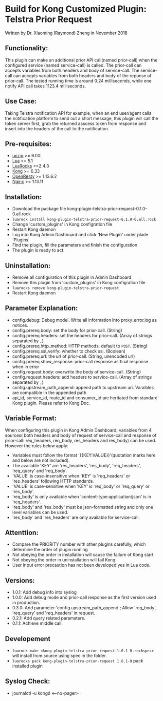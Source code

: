 # Build for Kong Customized Plugin: Telstra Prior Request
Written by Dr. Xiaoming (Raymond) Zheng in November 2018

## Functionality:
This plugin can make an additional prior API call(named prior-call) when the configured service (named service-call) is called.
The prior-call can accepts variables from both headers and body of service-call.
The service-call can accepts variables from both headers and body of the reponse of prior-call.
The tested running time is around 0.24 milliseconds, while one notify API call takes 1123.4 milliseconds.

## Use Case:
Taking Telstra notification API for example, when an end user/agent calls the notification platform to send out a short message, this plugin will call the token server first, grab the returned asscess token from response and insert into the headers of the call to the notification. 

## Pre-requisites:
- [unzip](https://linuxhint.com/centos_unzip/) >= 6.00
- [Lua](https://www.lua.org/) >= 5.1
- [LuaRocks](https://luarocks.org/) >=2.4.3
- [Kong](https://konghq.com/) >= 0.33
- [OpenResty](https://openresty.org/) >= 1.13.6.2
- [Nginx](https://nginx.org/) >= 1.13.11

## Installation:
- Download the package file kong-plugin-telstra-prior-request-0.1.0-0.all.rock
-  ```luarock install kong-plugin-telstra-prior-request-0.1.0-0.all.rock```
-  Change 'custom_plugins' in Kong configration file
-  Restart Kong daemon
-  Log into Kong Admin Dashboard and click 'New Plugin' under plade 'Plugins'
-  Find the plugin, fill the parameters and finish the configuration.
-  The plugin is ready to act.

## Uninstallation:
-  Remove all configuration of this plugin in Admin Dashboard
-  Remove this plugin from 'custom_plugins' in Kong configration file
-  ```luarocks remove kong-plugin-telstra-prior-request```
-  Restart Kong daemon

## Parameter Explanation:
- config.debug: Debug model. Write all information into proxy_error.log as notices.
- config.prereq.body: set the body for prior-call. (String)
- config.prereq.headers: set the headers for prior-call. (Array of strings separated by ```,```)
- config.prereq.http_method: HTTP methods, default to ```POST```. (String)
- config.prereq.ssl_verify: whether to check ssl. (Boolean)
- config.prereq.url: the url of prior-call. (String, unencoded url)
- config.prereq.show_response: prior-call response as final response when in error
- config.request.body: overwrite the body of service-call. (String)
- config.request.headers: add headers to service-call. (Array of strings separated by ```,```)
- config.upstream_path_append: append path to upstream uri. Varaibles are compatible in the appended path.
- api_id, service_id, route_id and consumer_id are heritated from standard Kong plugin. Please refer to Kong Doc.


## Variable Format:
When configuring this plugin in Kong Admin Dashboard, variables from 4 sources( both headers and body of request of service-call and response of prior-call: req_headers, req_body, res_headers and res_body) can be used. 
However the rules below apply:
- Variables must follow the format '{{KEY:VALUE}}'(quotation marks here and below are not included).
- The available 'KEY' are 'res_headers', 'res_body', 'req_headers', 'req_query'  and 'req_body'.
- 'VALUE' is case-insensitive when 'KEY' is 'req_headers' or 'res_headers' following HTTP standards.
- 'VALUE' is case-sensitive when 'KEY' is 'req_body' or 'req_query' or 'res_body'.
- 'req_body' is only available when 'content-type:application/json' is in 'req_headers'.
- 'req_body' and 'res_body' must be json-formatted string and only one level variables can be used.
- 'res_body' and 'res_headers' are only available for service-call.

## Attenttion:
-  Compare the PRIORITY number with other plugins carefully, which determine the order of plugin running
-  Not obeying the order in installation will cause the failure of Kong start
-  Not obeying the order in uninstallation will fail Kong
-  User input error precaution has not been developed yes in Lua code.

## Versions:
- 1.0.1: Add debug info into syslog
- 1.0.0: Add debug mode and prior-call response as the first version used in production.
- 0.3.0: Add parameter 'config.upstream_path_append'; Allow 'req_body', 'req_query' and 'req_headers' in request.
- 0.2.1: Add query related parameters.
- 0.1.1: Achieve middle call.

## Developement
- ```luarock make <kong-plugin-telstra-prior-request-1.0.1-0.rockspec>``` will install from source using spec in the folder.
- ```luarocks pack kong-plugin-telstra-prior-request 1.0.1-0``` pack installed plugin

## Syslog Check:
- journalctl -u kongd <--no-pager>